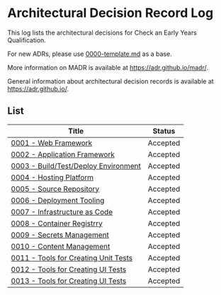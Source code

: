 # Architectural Decision Record Log

This log lists the architectural decisions for Check an Early Years Qualification.

For new ADRs, please use [0000-template.md](0000-template.md) as a base.

More information on MADR is available at <https://adr.github.io/madr/>.

General information about architectural decision records is available at <https://adr.github.io/>.

## List

| Title                                                                                        | Status   |
|----------------------------------------------------------------------------------------------| -------- |
| [0001 - Web Framework](./0001-web-framework.md)                                              | Accepted |
| [0002 - Application Framework](./0002-application-framework.md)                              | Accepted |
| [0003 - Build/Test/Deploy Environment](./0003-build-test-deploy-environment.md)              | Accepted |
| [0004 - Hosting Platform](./0004-hosting-platform.md)                                        | Accepted |
| [0005 - Source Repository](./0005-source-repository.md)                                      | Accepted |
| [0006 - Deployment Tooling](./0006-deployment-tooling.md)                                    | Accepted |
| [0007 - Infrastructure as Code](./0007-infrastructure-as-code.md)                            | Accepted |
| [0008 - Container Registrry](./0008-container-registry.md)                                   | Accepted |
| [0009 - Secrets Management](./0009-secrets-management.md)                                    | Accepted |
| [0010 - Content Management](./0010-content-management.md)                                    | Accepted |
| [0011 - Tools for Creating Unit Tests](./0011-tools-for-creating-unit-tests.md)              | Accepted |
| [0012 - Tools for Creating UI Tests](./0012-tools-for-creating-ui-tests.md)                  | Accepted |
| [0013 - Tools for Creating UI Tests](./0013-unit-test-coverage.md)                           | Accepted |

